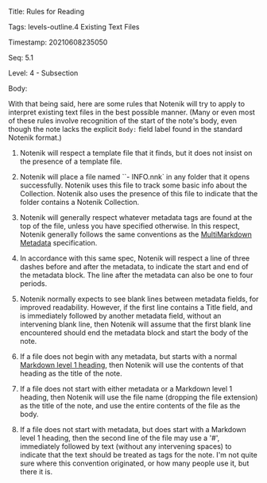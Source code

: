 Title:  Rules for Reading

Tags:   levels-outline.4 Existing Text Files

Timestamp: 20210608235050

Seq:    5.1

Level:  4 - Subsection

Body: 

With that being said, here are some rules that Notenik will try to apply to interpret existing text files in the best possible manner. (Many or even most of these rules involve recognition of the start of the note's body, even though the note lacks the explicit `Body:` field label found in the standard Notenik format.)

1. Notenik will respect a template file that it finds, but it does not insist on the presence of a template file. 

2. Notenik will place a file named ``- INFO.nnk` in any folder that it opens successfully. Notenik uses this file to track some basic info about the Collection. Notenik also uses the presence of this file to indicate that the folder contains a Notenik Collection. 

3. Notenik will generally respect whatever metadata tags are found at the top of the file, unless you have specified otherwise. In this respect, Notenik generally follows the same conventions as the [MultiMarkdown Metadata](https://fletcher.github.io/MultiMarkdown-4/metadata.html) specification. 

4. In accordance with this same spec, Notenik will respect a line of three dashes before and after the metadata, to indicate the start and end of the metadata block. The line after the metadata can also be one to four periods. 

5. Notenik normally expects to see blank lines between metadata fields, for improved readability. However, if the first line contains a Title field, and is immediately followed by another metadata field, without an intervening blank line, then Notenik will assume that the first blank line encountered should end the metadata block and start the body of the note. 

6. If a file does not begin with any metadata, but starts with a normal [Markdown level 1 heading](https://daringfireball.net/projects/markdown/syntax#header), then Notenik will use the contents of that heading as the title of the note. 

7. If a file does not start with either metadata or a Markdown level 1 heading, then Notenik will use the file name (dropping the file extension) as the title of the note, and use the entire contents of the file as the body. 

8. If a file does not start with metadata, but does start with a Markdown level 1 heading, then the second line of the file may use a '#', immediately followed by text (without any intervening spaces) to indicate that the text should be treated as tags for the note. I'm not quite sure where this convention originated, or how many people use it, but there it is.
